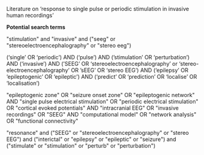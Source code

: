 Literature on ‘response to single pulse or periodic stimulation in invasive human recordings’

**Potential search terms**

"stimulation" and "invasive" and ("seeg" or "stereoelectroencephalography" or "stereo eeg")

(‘single’ OR ‘periodic’) AND (‘pulse’) AND (’stimulation’ OR ‘perturbation’) AND (‘invasive’) AND (’SEEG’ OR ‘stereoelectroencephalography’ or ‘stereo-electroencephalography’ OR ’sEEG’ OR ‘stereo EEG’) AND (‘epilepsy’ OR ‘epileptogenic’ OR ‘epileptic’) AND (‘predict’ OR ‘prediction’ OR ‘localise’ OR ‘localisation’)

"epileptogenic zone" OR "seizure onset zone" OR "epileptogenic network" AND "single pulse electrical stimulation" OR "periodic electrical stimulation" OR "cortical evoked potentials" AND "intracranial EEG" OR "invasive recordings" OR "SEEG" AND "computational model" OR "network analysis" OR "functional connectivity"

"resonance" and ("SEEG" or "stereoelectroencephalography" or "stereo EEG") and ("interictal" or "epilepsy" or "epileptic" or "seizure") and ("stimulate" or "stimulation" or "perturb" or "perturbation")